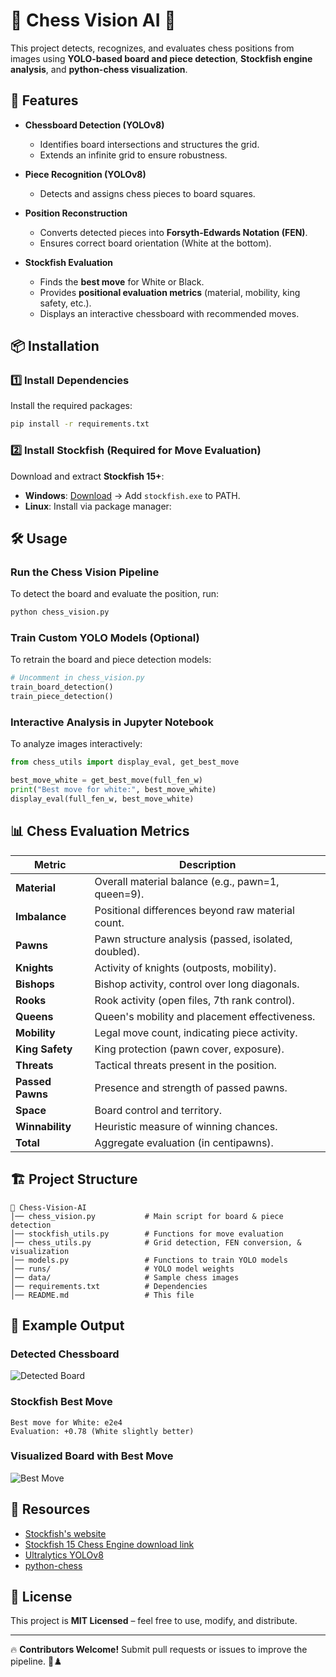 # 🏁 Chess Vision AI 🏁

This project detects, recognizes, and evaluates chess positions from images using **YOLO-based board and piece detection**, **Stockfish engine analysis**, and **python-chess visualization**.

## 🚀 Features

- **Chessboard Detection (YOLOv8)**
  - Identifies board intersections and structures the grid.
  - Extends an infinite grid to ensure robustness.

- **Piece Recognition (YOLOv8)**
  - Detects and assigns chess pieces to board squares.

- **Position Reconstruction**
  - Converts detected pieces into **Forsyth-Edwards Notation (FEN)**.
  - Ensures correct board orientation (White at the bottom).

- **Stockfish Evaluation**
  - Finds the **best move** for White or Black.
  - Provides **positional evaluation metrics** (material, mobility, king safety, etc.).
  - Displays an interactive chessboard with recommended moves.

## 📦 Installation

### **1️⃣ Install Dependencies**
Install the required packages:

```bash
pip install -r requirements.txt
```

### **2️⃣ Install Stockfish (Required for Move Evaluation)**
Download and extract **Stockfish 15+**:
- **Windows**: [Download](https://stockfishchess.org/download/) → Add `stockfish.exe` to PATH.
- **Linux**: Install via package manager:

## 🛠 Usage

### **Run the Chess Vision Pipeline**
To detect the board and evaluate the position, run:

```bash
python chess_vision.py
```

### **Train Custom YOLO Models (Optional)**
To retrain the board and piece detection models:

```python
# Uncomment in chess_vision.py
train_board_detection()
train_piece_detection()
```

### **Interactive Analysis in Jupyter Notebook**
To analyze images interactively:

```python
from chess_utils import display_eval, get_best_move

best_move_white = get_best_move(full_fen_w)
print("Best move for white:", best_move_white)
display_eval(full_fen_w, best_move_white)
```

## 📊 Chess Evaluation Metrics

| **Metric**       | **Description** |
|------------------|------------------------------------------------|
| **Material**     | Overall material balance (e.g., pawn=1, queen=9). |
| **Imbalance**    | Positional differences beyond raw material count. |
| **Pawns**        | Pawn structure analysis (passed, isolated, doubled). |
| **Knights**      | Activity of knights (outposts, mobility). |
| **Bishops**      | Bishop activity, control over long diagonals. |
| **Rooks**        | Rook activity (open files, 7th rank control). |
| **Queens**       | Queen's mobility and placement effectiveness. |
| **Mobility**     | Legal move count, indicating piece activity. |
| **King Safety**  | King protection (pawn cover, exposure). |
| **Threats**      | Tactical threats present in the position. |
| **Passed Pawns** | Presence and strength of passed pawns. |
| **Space**        | Board control and territory. |
| **Winnability**  | Heuristic measure of winning chances. |
| **Total**        | Aggregate evaluation (in centipawns). |

## 🏗 Project Structure

```plaintext
📂 Chess-Vision-AI
│── chess_vision.py           # Main script for board & piece detection
│── stockfish_utils.py        # Functions for move evaluation
│── chess_utils.py            # Grid detection, FEN conversion, & visualization
│── models.py                 # Functions to train YOLO models
│── runs/                     # YOLO model weights
│── data/                     # Sample chess images
│── requirements.txt          # Dependencies
│── README.md                 # This file
```

## 📌 Example Output

### **Detected Chessboard**
![Detected Board](https://user-images.githubusercontent.com/example/detected_board.jpg)

### **Stockfish Best Move**
```plaintext
Best move for White: e2e4
Evaluation: +0.78 (White slightly better)
```

### **Visualized Board with Best Move**
![Best Move](https://user-images.githubusercontent.com/example/best_move.svg)

## 🔗 Resources
- [Stockfish's website](https://stockfishchess.org/)
- [Stockfish 15 Chess Engine download link](https://drive.google.com/drive/folders/1ASj7nGkFlZB-RLZxcmYa47sq4moN4aAb)
- [Ultralytics YOLOv8](https://github.com/ultralytics/ultralytics)
- [python-chess](https://python-chess.readthedocs.io/en/latest/)

## 📜 License
This project is **MIT Licensed** – feel free to use, modify, and distribute.

---

🔥 **Contributors Welcome!** Submit pull requests or issues to improve the pipeline. 🚀♟️
